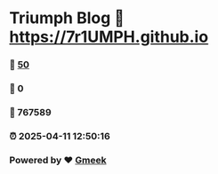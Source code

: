 # Triumph Blog :link: https://7r1UMPH.github.io 
### :page_facing_up: [50](https://7r1UMPH.github.io/tag.html) 
### :speech_balloon: 0 
### :hibiscus: 767589 
### :alarm_clock: 2025-04-11 12:50:16 
### Powered by :heart: [Gmeek](https://github.com/Meekdai/Gmeek)
